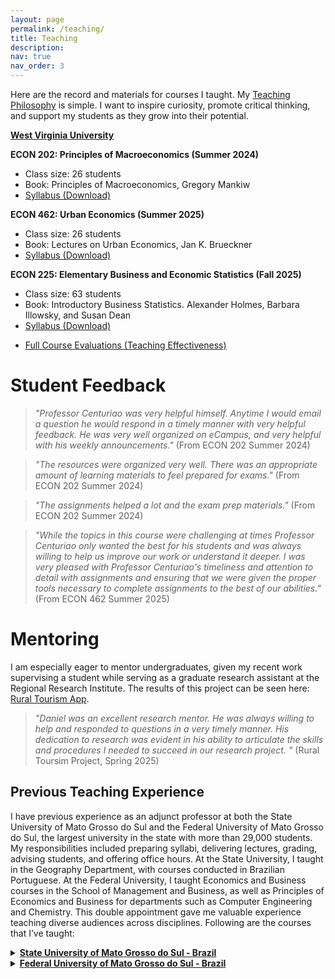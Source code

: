 ```yaml
---
layout: page
permalink: /teaching/
title: Teaching
description: 
nav: true
nav_order: 3
---
```


Here are the record and materials for courses I taught. My <a href='https://drive.google.com/file/d/17AepSps1lIms3tEYDTv1Sz0NA7rWj3O1/view?usp=drive_link'>Teaching Philosophy</a> is simple. I want to inspire curiosity, promote critical thinking, and support my students as they grow into their potential.

**[West Virginia University](https://www.wvu.edu/)**

**ECON 202: Principles of Macroeconomics (Summer 2024)**
- Class size: 26 students
- Book: Principles of Macroeconomics, Gregory Mankiw
- [Syllabus (Download)](https://drive.google.com/file/d/1JoDgySAWkIPTXwu77z5i2IYO60vuzQ09/view?usp=drive_link)

**ECON 462: Urban Economics (Summer 2025)**
- Class size: 26 students
- Book: Lectures on Urban Economics, Jan K. Brueckner
- [Syllabus (Download)](https://drive.google.com/file/d/1lcTUxXwg8sfqoLBFxlvvspJW-7V_7Srq/view?usp=sharing)

**ECON 225: Elementary Business and Economic Statistics (Fall 2025)**
- Class size: 63 students
- Book: Introductory Business Statistics. Alexander Holmes, Barbara Illowsky, and Susan Dean
- [Syllabus (Download)](https://drive.google.com/file/d/1pNf2G0cyrNmU00-4glj4ajLdJ_6kUMWl/view?usp=sharing)

<ul class="doc-links">
  <li>
    <a class="doc-link"
       href="{{ '/assets/pdf/teaching_evals.pdf' | relative_url }}"
       download="Daniel_Centuriao_Teaching_Evaluation.pdf">
      <span>Full Course Evaluations (Teaching Effectiveness) </span>
      <i class="fas fa-file-pdf"></i>
    </a>
  </li>
</ul>

# Student Feedback  

> *"Professor Centuriao was very helpful himself. Anytime I would email a question he would respond in a timely manner with very helpful feedback. He was very well organized on eCampus, and very helpful with his weekly announcements."* (From ECON 202 Summer 2024)

> *"The resources were organized very well. There was an appropriate amount of learning materials to feel prepared for exams."* (From ECON 202 Summer 2024)

> *"The assignments helped a lot and the exam prep materials."* (From ECON 202 Summer 2024)

> *"While the topics in this course were challenging at times Professor Centuriao only wanted the best for his students and was always willing to help us improve our work or understand it deeper. I was very pleased with Professor Centuriao's timeliness and attention to detail with assignments and ensuring that we were given the proper tools necessary to complete assignments to the best of our abilities."* (From ECON 462 Summer 2025)

# Mentoring

I am especially eager to mentor undergraduates, given my recent work supervising a student while serving as a graduate research assistant at the Regional Research Institute. The results of this project can be seen here: [Rural Tourism App](https://ruraltourismlabwvu.shinyapps.io/1_rural_tourism_app/).

> *"Daniel was an excellent research mentor. He was always willing to help and responded to questions in a very timely manner. His dedication to research was evident in his ability to articulate the skills and procedures I needed to succeed in our research project. "* (Rural Toursim Project, Spring 2025)


## Previous Teaching Experience

I have previous experience as an adjunct professor at both the State University of Mato Grosso do Sul and the Federal University of Mato Grosso do Sul, the largest university in the state with more than 29,000 students. My responsibilities included preparing syllabi, delivering lectures, grading, advising students, and offering office hours. At the State University, I taught in the Geography Department, with courses conducted in Brazilian Portuguese. At the Federal University, I taught Economics and Business courses in the School of Management and Business, as well as Principles of Economics and Business for departments such as Computer Engineering and Chemistry. This double appointment gave me valuable experience teaching diverse audiences across disciplines. Following are the courses that I’ve taught:

<details>
  <summary><strong><a href="https://www.uems.br/home">State University of Mato Grosso do Sul - Brazil</a></strong></summary>

  <ul>
    <li>
      <strong>Economic Geography (Spring 2020)</strong><br>
      <em>Description:</em> This course examined the historical processes of city formation and the spatial distribution of economic activities. It explored key factors such as migration, urbanization, and regional development, analyzing how these forces shape economic geography and influence patterns of growth and trade.
    </li>
    <li>
      <strong>History of Economic Thought (Spring 2020)</strong><br>
      <em>Description:</em> This course traced the evolution of economic theories, from classical and neoclassical frameworks to modern economic thought. It focused on the contributions of key economists and their impact on contemporary economic policies and practices.
    </li>
    <li>
      <strong>Quantitative Methods (Fall 2020)</strong><br>
      <em>Description:</em> Provided an introduction to the mathematical foundations of economics, focusing on principles of calculus (limits, derivatives, integrals) and linear algebra, with applications to economic problems.
    </li>
    <li>
      <strong>Spatial Economics (Fall 2020)</strong><br>
      <em>Description:</em> Explored how geography shapes economic outcomes (regional development, spatial competition, urban–rural dynamics). Included GeoDa for spatial data analysis and visualization.
    </li>
    <li>
      <strong>Entrepreneurship and Innovation (Fall 2020)</strong><br>
      <em>Description:</em> Principles of entrepreneurship, startup creation, and innovation strategies; business planning, market analysis, and creative problem-solving.
    </li>
    <li>
      <strong>Project Management (Fall 2020)</strong><br>
      <em>Description:</em> Fundamentals of project planning and execution; proposal development, resource allocation, and tools like Gantt charts and PM software.
    </li>
  </ul>
</details>

<details>
  <summary><strong><a href="https://www.ufms.br/">Federal University of Mato Grosso do Sul - Brazil</a></strong></summary>

  <ul>
    <li>
      <strong>Principles of Economics (Spring/Fall 2019)</strong><br>
      <em>Description:</em> Comprehensive intro to micro &amp; macro: supply/demand, market structures, fiscal policy, growth, and real-world applications.
    </li>
    <li>
      <strong>Introduction to Business (Spring/Fall 2019)</strong><br>
      <em>Description:</em> Management, marketing, finance, and org behavior; business in society and core strategies/practices.
    </li>
    <li>
      <strong>Brazilian Economy (Fall 2019)</strong><br>
      <em>Description:</em> Industrialization, inflation, trade policy, income distribution; challenges/opportunities and policy impacts.
    </li>
    <li>
      <strong>Principles of Macroeconomics (Spring 2019)</strong><br>
      <em>Description:</em> GDP, inflation, unemployment, fiscal/monetary policy; government/trade roles; interpreting indicators and policies.
    </li>
  </ul>
</details>
